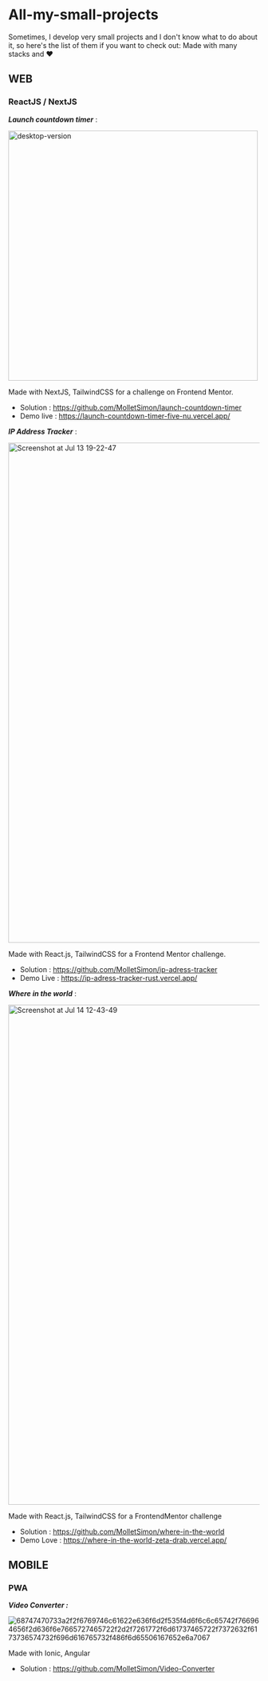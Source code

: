 # All-my-small-projects
Sometimes, I develop very small projects and I don't know what to do about it, so here's the list of them if you want to check out:
Made with many stacks and ❤️

## WEB 

### ReactJS / NextJS
**_Launch countdown timer_** :

<img width="500" alt="desktop-version" src="https://user-images.githubusercontent.com/43732526/166586558-058973cf-c2a8-479d-bbf9-e333c086467d.png">

Made with NextJS, TailwindCSS for a challenge on Frontend Mentor.

- Solution : https://github.com/MolletSimon/launch-countdown-timer
- Demo live : https://launch-countdown-timer-five-nu.vercel.app/

**_IP Address Tracker_** :

<img width="1000" alt="Screenshot at Jul 13 19-22-47" src="https://user-images.githubusercontent.com/43732526/178795474-c9808892-9938-4128-9f63-fdfb79cf3897.png">

Made with React.js, TailwindCSS for a Frontend Mentor challenge.

- Solution : https://github.com/MolletSimon/ip-adress-tracker
- Demo Live : https://ip-adress-tracker-rust.vercel.app/

**_Where in the world_** :

<img width="1000" alt="Screenshot at Jul 14 12-43-49" src="https://user-images.githubusercontent.com/43732526/178965663-0bd2ccc1-200e-406c-b5df-89b102633174.png">

Made with React.js, TailwindCSS for a FrontendMentor challenge

- Solution : https://github.com/MolletSimon/where-in-the-world
- Demo Love : https://where-in-the-world-zeta-drab.vercel.app/

## MOBILE

### PWA
**_Video Converter :_**

![68747470733a2f2f6769746c61622e636f6d2f535f4d6f6c6c65742f766964656f2d636f6e7665727465722f2d2f7261772f6d61737465722f7372632f6173736574732f696d616765732f486f6d65506167652e6a7067](https://user-images.githubusercontent.com/43732526/178795796-92be792a-1d69-4cc5-a573-b1dcf8d4e798.jpeg)

Made with Ionic, Angular

- Solution : https://github.com/MolletSimon/Video-Converter
